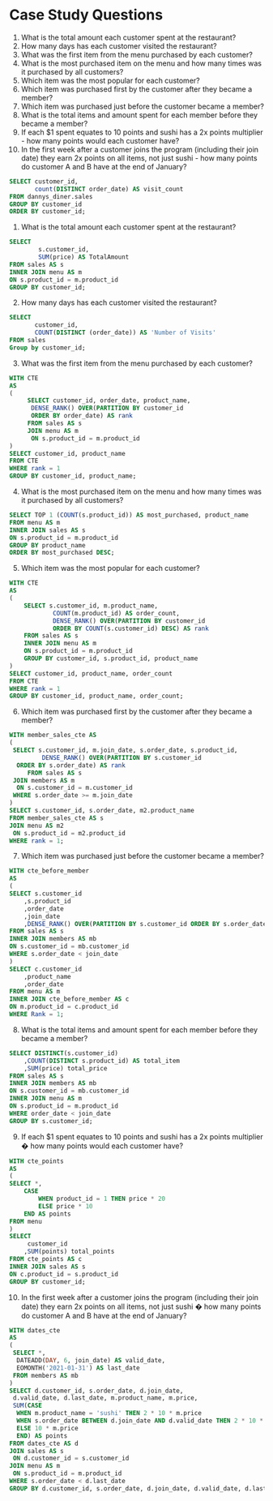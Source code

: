 # Case Study Questions

1. What is the total amount each customer spent at the restaurant?
2. How many days has each customer visited the restaurant?
3. What was the first item from the menu purchased by each customer?
4. What is the most purchased item on the menu and how many times was it purchased by all customers?
5. Which item was the most popular for each customer?
6. Which item was purchased first by the customer after they became a member?
7. Which item was purchased just before the customer became a member?
8. What is the total items and amount spent for each member before they became a member?
9. If each $1 spent equates to 10 points and sushi has a 2x points multiplier - how many points would each customer have?
10. In the first week after a customer joins the program (including their join date) they earn 2x points on all items, not just sushi - how many points do customer A and B have at the end of January?

```sql
SELECT customer_id,
       count(DISTINCT order_date) AS visit_count
FROM dannys_diner.sales
GROUP BY customer_id
ORDER BY customer_id;
``` 
1. What is the total amount each customer spent at the restaurant?
```sql
SELECT
		s.customer_id,
		SUM(price) AS TotalAmount
FROM sales AS s
INNER JOIN menu AS m
ON s.product_id = m.product_id
GROUP BY customer_id;
```

2. How many days has each customer visited the restaurant?
```sql
SELECT
	   customer_id,
	   COUNT(DISTINCT (order_date)) AS 'Number of Visits'
FROM sales
Group by customer_id;
```

3. What was the first item from the menu purchased by each customer?
```sql
WITH CTE
AS
(
	 SELECT customer_id, order_date, product_name,
	  DENSE_RANK() OVER(PARTITION BY customer_id
	  ORDER BY order_date) AS rank        
	 FROM sales AS s
	 JOIN menu AS m
	  ON s.product_id = m.product_id
)
SELECT customer_id, product_name
FROM CTE
WHERE rank = 1
GROUP BY customer_id, product_name;
```

4. What is the most purchased item on the menu and how many times was it purchased by all customers?
```sql
SELECT TOP 1 (COUNT(s.product_id)) AS most_purchased, product_name
FROM menu AS m
INNER JOIN sales AS s
ON s.product_id = m.product_id
GROUP BY product_name
ORDER BY most_purchased DESC;
```

5. Which item was the most popular for each customer?
```sql
WITH CTE
AS
(
	SELECT s.customer_id, m.product_name, 
			COUNT(m.product_id) AS order_count,
			DENSE_RANK() OVER(PARTITION BY customer_id
			ORDER BY COUNT(s.customer_id) DESC) AS rank
	FROM sales AS s
	INNER JOIN menu AS m
	ON s.product_id = m.product_id
	GROUP BY customer_id, s.product_id, product_name
)
SELECT customer_id, product_name, order_count
FROM CTE 
WHERE rank = 1
GROUP BY customer_id, product_name, order_count;
```

6. Which item was purchased first by the customer after they became a member?
```sql
WITH member_sales_cte AS 
(
 SELECT s.customer_id, m.join_date, s.order_date, s.product_id,
         DENSE_RANK() OVER(PARTITION BY s.customer_id
  ORDER BY s.order_date) AS rank
     FROM sales AS s
 JOIN members AS m
  ON s.customer_id = m.customer_id
 WHERE s.order_date >= m.join_date
)   
SELECT s.customer_id, s.order_date, m2.product_name 
FROM member_sales_cte AS s
JOIN menu AS m2
 ON s.product_id = m2.product_id
WHERE rank = 1;
```

7. Which item was purchased just before the customer became a member?
```sql
WITH cte_before_member
AS
(
SELECT s.customer_id
	,s.product_id
	,order_date
	,join_date
	,DENSE_RANK() OVER(PARTITION BY s.customer_id ORDER BY s.order_date DESC) AS Rank
FROM sales AS s
INNER JOIN members AS mb
ON s.customer_id = mb.customer_id
WHERE s.order_date < join_date
)
SELECT c.customer_id
	,product_name
	,order_date
FROM menu AS m
INNER JOIN cte_before_member AS c
ON m.product_id = c.product_id
WHERE Rank = 1;
```

8. What is the total items and amount spent for each member before they became a member?
```sql
SELECT DISTINCT(s.customer_id)
	,COUNT(DISTINCT s.product_id) AS total_item
	,SUM(price) total_price
FROM sales AS s
INNER JOIN members AS mb
ON s.customer_id = mb.customer_id
INNER JOIN menu AS m
ON s.product_id = m.product_id
WHERE order_date < join_date
GROUP BY s.customer_id;
```

9. If each $1 spent equates to 10 points and sushi has a 2x points multiplier � how many points would each customer have?
```sql
WITH cte_points
AS
(
SELECT *,
	CASE
		WHEN product_id = 1 THEN price * 20
		ELSE price * 10 
	END AS points
FROM menu 
)
SELECT
	 customer_id
	,SUM(points) total_points
FROM cte_points AS c
INNER JOIN sales AS s
ON c.product_id = s.product_id
GROUP BY customer_id;
```

10. In the first week after a customer joins the program (including their join date) they earn 2x points on all items, not just sushi � how many points do customer A and B have at the end of January?
```sql
WITH dates_cte 
AS
(
 SELECT *, 
  DATEADD(DAY, 6, join_date) AS valid_date, 
  EOMONTH('2021-01-31') AS last_date
 FROM members AS mb
)
SELECT d.customer_id, s.order_date, d.join_date, 
 d.valid_date, d.last_date, m.product_name, m.price,
 SUM(CASE
  WHEN m.product_name = 'sushi' THEN 2 * 10 * m.price
  WHEN s.order_date BETWEEN d.join_date AND d.valid_date THEN 2 * 10 * m.price
  ELSE 10 * m.price
  END) AS points
FROM dates_cte AS d
JOIN sales AS s
 ON d.customer_id = s.customer_id
JOIN menu AS m
 ON s.product_id = m.product_id
WHERE s.order_date < d.last_date
GROUP BY d.customer_id, s.order_date, d.join_date, d.valid_date, d.last_date, m.product_name, m.price;
```